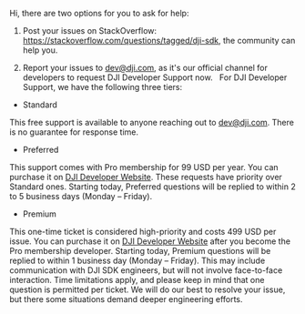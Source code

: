 Hi, there are two options for you to ask for help:

1. Post your issues on StackOverflow: <https://stackoverflow.com/questions/tagged/dji-sdk>, the community can help you.

2. Report your issues to <dev@dji.com>, as it's our official channel for developers to request DJI Developer Support now.
 
For DJI Developer Support, we have the following three tiers:
 
 * Standard 

  This free support is available to anyone reaching out to <dev@dji.com>. There is no guarantee for response time.
  
 * Preferred
  
  This support comes with Pro membership for 99 USD per year. You can purchase it on [DJI Developer Website](https://developer.dji.com/user/membership/). These requests have priority over Standard ones. Starting today, Preferred questions will be replied to within 2 to 5 business days (Monday – Friday).
 
 * Premium

  This one-time ticket is considered high-priority and costs 499 USD per issue. You can purchase it on [DJI Developer Website](https://developer.dji.com/user/support/) after you become the Pro membership developer. Starting today, Premium questions will be replied to within 1 business day (Monday – Friday). This may include communication with DJI SDK engineers, but will not involve face-to-face interaction. Time limitations apply, and please keep in mind that one question is permitted per ticket. We will do our best to resolve your issue, but there some situations demand deeper engineering efforts.
